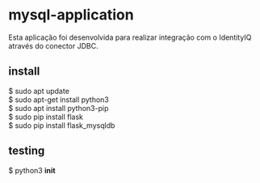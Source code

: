 # mysql-application
Esta aplicação foi desenvolvida para realizar integração com o IdentityIQ através do conector JDBC.

## install
$ sudo apt update <br>
$ sudo apt-get install python3  <br> 
$ sudo apt install python3-pip  <br>
$ sudo pip install flask <br>
$ sudo pip install flask_mysqldb  <br>


## testing
$ python3 __init__
